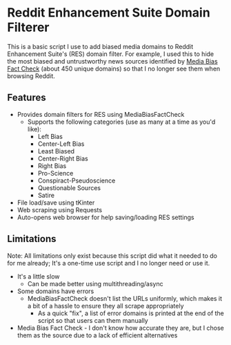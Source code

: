 # Reddit Enhancement Suite Domain Filterer

This is a basic script I use to add biased media domains to Reddit Enhancement Suite's (RES) domain filter. For example, I used this to hide the most biased and untrustworthy news sources identified by [Media Bias Fact Check](mediabiasfactcheck.com) (about 450 unique domains) so that I no longer see them when browsing Reddit.

## Features

* Provides domain filters for RES using MediaBiasFactCheck
  * Supports the following categories (use as many at a time as you'd like):
    * Left Bias
    * Center-Left Bias
    * Least Biased
    * Center-Right Bias
    * Right Bias
    * Pro-Science
    * Conspiract-Pseudoscience
    * Questionable Sources
    * Satire
* File load/save using tKinter
* Web scraping using Requests
* Auto-opens web browser for help saving/loading RES settings

## Limitations

Note: All limitations only exist because this script did what it needed to do for me already; It's a one-time use script and I no longer need or use it.

* It's a little slow
  * Can be made better using multithreading/async
* Some domains have errors
  * MediaBiasFactCheck doesn't list the URLs uniformly, which makes it a bit of a hassle to ensure they all scrape appropriately
    * As a quick "fix", a list of error domains is printed at the end of the script so that users can them manually
* Media Bias Fact Check - I don't know how accurate they are, but I chose them as the source due to a lack of efficient alternatives
